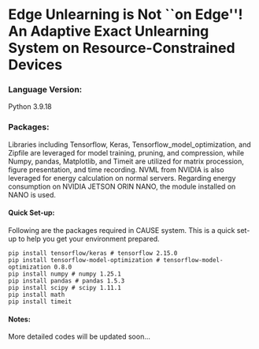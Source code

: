 # Edge Unlearning is Not ``on Edge''! An Adaptive Exact Unlearning System on Resource-Constrained Devices

### Language Version:
Python 3.9.18

### Packages:
Libraries including Tensorflow, Keras, Tensorflow_model_optimization, and Zipfile are leveraged for model training, pruning, and compression, while Numpy, pandas, Matplotlib, and Timeit are utilized for matrix procession, figure presentation, and time recording. NVML from NVIDIA is also leveraged for energy calculation on normal servers. Regarding energy consumption on NVIDIA JETSON ORIN NANO, the module installed on NANO is used.

####  Quick Set-up: 
Following are the packages required in CAUSE system. This is a quick set-up to help you get your environment prepared.
```
pip install tensorflow/keras # tensorflow 2.15.0
pip install tensorflow-model-optimization # tensorflow-model-optimization 0.8.0 
pip install numpy # numpy 1.25.1
pip install pandas # pandas 1.5.3
pip install scipy # scipy 1.11.1
pip install math 
pip install timeit
```

#### Notes:
More detailed codes will be updated soon...
